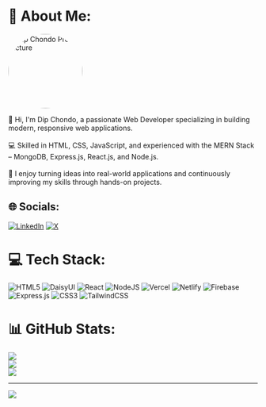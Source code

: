# 💫 About Me:
<img src="https://scontent.fdac162-1.fna.fbcdn.net/v/t39.30808-6/512794412_685315944478626_7767837554979541716_n.png?_nc_cat=102&ccb=1-7&_nc_sid=cc71e4&_nc_ohc=ZDNa5aDfGmUQ7kNvwEqNMfQ&_nc_oc=AdlubHkfPzkBy9tn1Ro5TbLhhd0yUbtuLo3n2R3CYa8UfgnmTjJcYufzeD7J_MMetcE&_nc_zt=23&_nc_ht=scontent.fdac162-1.fna&_nc_gid=t-TBMjexbZ-N2h6G0CyK_g&oh=00_AfOTVQhlrqLe4QKk6R5oes1rbjaTh55qBUojnQKHVdsfUg&oe=68616A9F" width="150" style="border-radius: 50%;" alt="Dip Chondo Profile Picture" />

👋 Hi, I'm Dip Chondo, a passionate Web Developer specializing in building modern, responsive web applications.<br>  
💻 Skilled in HTML, CSS, JavaScript, and experienced with the MERN Stack – MongoDB, Express.js, React.js, and Node.js.<br>  
🚀 I enjoy turning ideas into real-world applications and continuously improving my skills through hands-on projects.

## 🌐 Socials:
[![LinkedIn](https://img.shields.io/badge/LinkedIn-%230077B5.svg?logo=linkedin&logoColor=white)](https://linkedin.com/in/dip-chondo-2b871b360) 
[![X](https://img.shields.io/badge/X-black.svg?logo=X&logoColor=white)](https://x.com/MovieLover23667) 

# 💻 Tech Stack:
![HTML5](https://img.shields.io/badge/html5-%23E34F26.svg?style=for-the-badge&logo=html5&logoColor=white) 
![DaisyUI](https://img.shields.io/badge/daisyui-5A0EF8?style=for-the-badge&logo=daisyui&logoColor=white) 
![React](https://img.shields.io/badge/react-%2320232a.svg?style=for-the-badge&logo=react&logoColor=%2361DAFB) 
![NodeJS](https://img.shields.io/badge/node.js-6DA55F?style=for-the-badge&logo=node.js&logoColor=white) 
![Vercel](https://img.shields.io/badge/vercel-%23000000.svg?style=for-the-badge&logo=vercel&logoColor=white) 
![Netlify](https://img.shields.io/badge/netlify-%23000000.svg?style=for-the-badge&logo=netlify&logoColor=#00C7B7) 
![Firebase](https://img.shields.io/badge/firebase-%23039BE5.svg?style=for-the-badge&logo=firebase) 
![Express.js](https://img.shields.io/badge/express.js-%23404d59.svg?style=for-the-badge&logo=express&logoColor=%2361DAFB) 
![CSS3](https://img.shields.io/badge/css3-%231572B6.svg?style=for-the-badge&logo=css3&logoColor=white) 
![TailwindCSS](https://img.shields.io/badge/tailwindcss-%2338B2AC.svg?style=for-the-badge&logo=tailwind-css&logoColor=white)

# 📊 GitHub Stats:
![](https://github-readme-stats.vercel.app/api?username=dip00-bb&theme=dark&hide_border=false&include_all_commits=true&count_private=true)<br/>
![](https://nirzak-streak-stats.vercel.app/?user=dip00-bb&theme=dark&hide_border=false)<br/>
![](https://github-readme-stats.vercel.app/api/top-langs/?username=dip00-bb&theme=dark&hide_border=false&include_all_commits=true&count_private=true&layout=compact)

---

[![](https://visitcount.itsvg.in/api?id=dip00-bb&icon=0&color=0)](https://visitcount.itsvg.in)

<!-- Proudly created with GPRM ( https://gprm.itsvg.in ) -->
